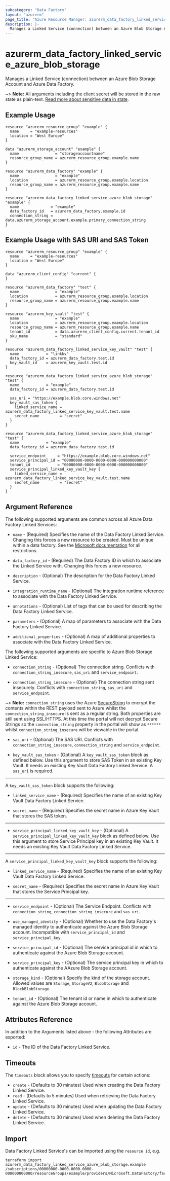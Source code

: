 ```yaml
---
subcategory: "Data Factory"
layout: "azurerm"
page_title: "Azure Resource Manager: azurerm_data_factory_linked_service_azure_blob_storage"
description: |-
  Manages a Linked Service (connection) between an Azure Blob Storage Account and Azure Data Factory.
---
```


# azurerm_data_factory_linked_service_azure_blob_storage

Manages a Linked Service (connection) between an Azure Blob Storage Account and Azure Data Factory.

~> **Note:** All arguments including the client secret will be stored in the raw state as plain-text. [Read more about sensitive data in state](/docs/state/sensitive-data.html).

## Example Usage

```hcl
resource "azurerm_resource_group" "example" {
  name     = "example-resources"
  location = "West Europe"
}

data "azurerm_storage_account" "example" {
  name                = "storageaccountname"
  resource_group_name = azurerm_resource_group.example.name
}

resource "azurerm_data_factory" "example" {
  name                = "example"
  location            = azurerm_resource_group.example.location
  resource_group_name = azurerm_resource_group.example.name
}

resource "azurerm_data_factory_linked_service_azure_blob_storage" "example" {
  name              = "example"
  data_factory_id   = azurerm_data_factory.example.id
  connection_string = data.azurerm_storage_account.example.primary_connection_string
}
```

## Example Usage with SAS URI and SAS Token

```hcl
resource "azurerm_resource_group" "example" {
  name     = "example-resources"
  location = "West Europe"
}

data "azurerm_client_config" "current" {
}

resource "azurerm_data_factory" "test" {
  name                = "example"
  location            = azurerm_resource_group.example.location
  resource_group_name = azurerm_resource_group.example.name
}

resource "azurerm_key_vault" "test" {
  name                = "example"
  location            = azurerm_resource_group.example.location
  resource_group_name = azurerm_resource_group.example.name
  tenant_id           = data.azurerm_client_config.current.tenant_id
  sku_name            = "standard"
}

resource "azurerm_data_factory_linked_service_key_vault" "test" {
  name            = "linkkv"
  data_factory_id = azurerm_data_factory.test.id
  key_vault_id    = azurerm_key_vault.test.id
}

resource "azurerm_data_factory_linked_service_azure_blob_storage" "test" {
  name            = "example"
  data_factory_id = azurerm_data_factory.test.id

  sas_uri = "https://example.blob.core.windows.net"
  key_vault_sas_token {
    linked_service_name = azurerm_data_factory_linked_service_key_vault.test.name
    secret_name         = "secret"
  }
}

resource "azurerm_data_factory_linked_service_azure_blob_storage" "test" {
  name            = "example"
  data_factory_id = azurerm_data_factory.test.id

  service_endpoint     = "https://example.blob.core.windows.net"
  service_principal_id = "00000000-0000-0000-0000-000000000000"
  tenant_id            = "00000000-0000-0000-0000-000000000000"
  service_principal_linked_key_vault_key {
    linked_service_name = azurerm_data_factory_linked_service_key_vault.test.name
    secret_name         = "secret"
  }
}
```

## Argument Reference

The following supported arguments are common across all Azure Data Factory Linked Services:

* `name` - (Required) Specifies the name of the Data Factory Linked Service. Changing this forces a new resource to be created. Must be unique within a data factory. See the [Microsoft documentation](https://docs.microsoft.com/azure/data-factory/naming-rules) for all restrictions.

* `data_factory_id` - (Required) The Data Factory ID in which to associate the Linked Service with. Changing this forces a new resource.

* `description` - (Optional) The description for the Data Factory Linked Service.

* `integration_runtime_name` - (Optional) The integration runtime reference to associate with the Data Factory Linked Service.

* `annotations` - (Optional) List of tags that can be used for describing the Data Factory Linked Service.

* `parameters` - (Optional) A map of parameters to associate with the Data Factory Linked Service.

* `additional_properties` - (Optional) A map of additional properties to associate with the Data Factory Linked Service.

The following supported arguments are specific to Azure Blob Storage Linked Service:

* `connection_string` - (Optional) The connection string. Conflicts with `connection_string_insecure`, `sas_uri` and `service_endpoint`.

* `connection_string_insecure` - (Optional) The connection string sent insecurely. Conflicts with `connection_string`, `sas_uri` and `service_endpoint`.

~> **Note:** `connection_string` uses the Azure [SecureString](https://learn.microsoft.com/en-us/dotnet/api/microsoft.azure.management.datafactory.models.securestring) to encrypt the contents within the REST payload sent to Azure whilst the `connection_string_insecure` is sent as a regular string. Both properties are still sent using SSL/HTTPS. At this time the portal will not decrypt Secure Strings so the `connection_string` property in the portal will show as `******` whilst `connection_string_insecure` will be viewable in the portal.

* `sas_uri` - (Optional) The SAS URI. Conflicts with `connection_string_insecure`, `connection_string` and `service_endpoint`.

* `key_vault_sas_token` - (Optional) A `key_vault_sas_token` block as defined below. Use this argument to store SAS Token in an existing Key Vault. It needs an existing Key Vault Data Factory Linked Service. A `sas_uri` is required.

---

A `key_vault_sas_token` block supports the following:

* `linked_service_name` - (Required) Specifies the name of an existing Key Vault Data Factory Linked Service.

* `secret_name` - (Required) Specifies the secret name in Azure Key Vault that stores the SAS token.

---

* `service_principal_linked_key_vault_key` - (Optional) A `service_principal_linked_key_vault_key` block as defined below. Use this argument to store Service Principal key in an existing Key Vault. It needs an existing Key Vault Data Factory Linked Service.

---

A `service_principal_linked_key_vault_key` block supports the following:

* `linked_service_name` - (Required) Specifies the name of an existing Key Vault Data Factory Linked Service.

* `secret_name` - (Required) Specifies the secret name in Azure Key Vault that stores the Service Principal key.

---

* `service_endpoint` - (Optional) The Service Endpoint. Conflicts with `connection_string`, `connection_string_insecure` and `sas_uri`.

* `use_managed_identity` - (Optional) Whether to use the Data Factory's managed identity to authenticate against the Azure Blob Storage account. Incompatible with `service_principal_id` and `service_principal_key`.

* `service_principal_id` - (Optional) The service principal id in which to authenticate against the Azure Blob Storage account.

* `service_principal_key` - (Optional) The service principal key in which to authenticate against the AAzure Blob Storage account.

* `storage_kind` - (Optional) Specify the kind of the storage account. Allowed values are `Storage`, `StorageV2`, `BlobStorage` and `BlockBlobStorage`.

* `tenant_id` - (Optional) The tenant id or name in which to authenticate against the Azure Blob Storage account.

## Attributes Reference

In addition to the Arguments listed above - the following Attributes are exported:

* `id` - The ID of the Data Factory Linked Service.

## Timeouts

The `timeouts` block allows you to specify [timeouts](https://developer.hashicorp.com/terraform/language/resources/configure#define-operation-timeouts) for certain actions:

* `create` - (Defaults to 30 minutes) Used when creating the Data Factory Linked Service.
* `read` - (Defaults to 5 minutes) Used when retrieving the Data Factory Linked Service.
* `update` - (Defaults to 30 minutes) Used when updating the Data Factory Linked Service.
* `delete` - (Defaults to 30 minutes) Used when deleting the Data Factory Linked Service.

## Import

Data Factory Linked Service's can be imported using the `resource id`, e.g.

```shell
terraform import azurerm_data_factory_linked_service_azure_blob_storage.example /subscriptions/00000000-0000-0000-0000-000000000000/resourceGroups/example/providers/Microsoft.DataFactory/factories/example/linkedservices/example
```

